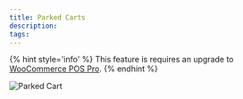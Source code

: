 ```yaml
---
title: Parked Carts
description:  
tags: 
---
```


{% hint style='info' %}
This feature is requires an upgrade to [WooCommerce POS Pro](http://wcpos.com/pro).
{% endhint %}

![Parked Cart](https://wcpos.com/wp-content/uploads/2015/06/cart.gif)